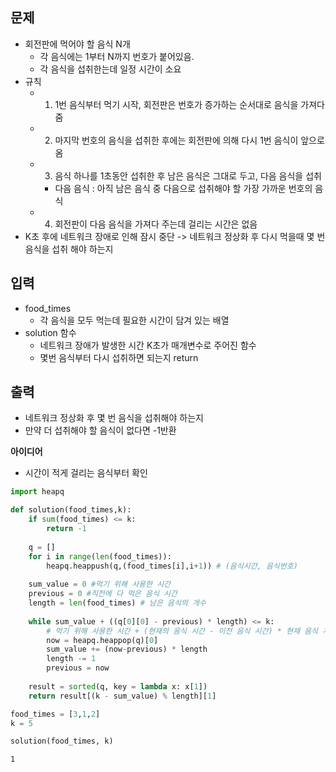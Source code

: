 ## 문제 
- 회전판에 먹어야 할 음식 N개
    - 각 음식에는 1부터 N까지 번호가 붙어있음.
    - 각 음식을 섭취한는데 일정 시간이 소요
- 규칙
    - 1. 1번 음식부터 먹기 시작, 회전판은 번호가 증가하는 순서대로 음식을 가져다 줌
    - 2. 마지막 번호의 음식을 섭취한 후에는 회전판에 의해 다시 1번 음식이 앞으로 옴
    - 3. 음식 하나를 1초동안 섭취한 후 남은 음식은 그대로 두고, 다음 음식을 섭취
        - 다음 음식 : 아직 남은 음식 중 다음으로 섭취해야 할 가장 가까운 번호의 음식
    - 4. 회전판이 다음 음식을 가져다 주는데 걸리는 시간은 없음
- K초 후에 네트워크 장애로 인해 잠시 중단 -> 네트워크 정상화 후 다시 먹을때 몇 번 음식을 섭취 해야 하는지

## 입력
- food_times
    - 각 음식을 모두 먹는데 필요한 시간이 담겨 있는 배열
- solution 함수 
    - 네트워크 장애가 발생한 시간 K초가 매개변수로 주어진 함수
    - 몇번 음식부터 다시 섭취하면 되는지 return

## 출력
- 네트워크 정상화 후 몇 번 음식을 섭취해야 하는지 
- 만약 더 섭취해야 할 음식이 없다면 -1반환

**아이디어**
- 시간이 적게 걸리는 음식부터 확인


```python
import heapq

def solution(food_times,k):
    if sum(food_times) <= k:
        return -1
    
    q = []
    for i in range(len(food_times)):
        heapq.heappush(q,(food_times[i],i+1)) # (음식시간, 음식번호)
        
    sum_value = 0 #먹기 위해 사용한 시간
    previous = 0 #직전에 다 먹은 음식 시간
    length = len(food_times) # 남은 음식의 개수
    
    while sum_value + ((q[0][0] - previous) * length) <= k: 
        # 먹기 위해 사용한 시간 + (현재의 음식 시간 - 이전 음식 시간) * 현재 음식 개수 <= K 
        now = heapq.heappop(q)[0]
        sum_value += (now-previous) * length
        length -= 1
        previous = now
        
    result = sorted(q, key = lambda x: x[1])
    return result[(k - sum_value) % length][1]

food_times = [3,1,2]
k = 5

solution(food_times, k)
```




    1


